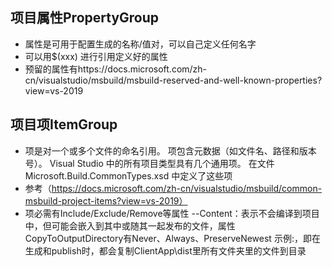 ﻿

## 项目属性PropertyGroup
* 属性是可用于配置生成的名称/值对，可以自己定义任何名字
* 可以用$(xxx) 进行引用定义好的属性
* 预留的属性有https://docs.microsoft.com/zh-cn/visualstudio/msbuild/msbuild-reserved-and-well-known-properties?view=vs-2019
## 项目项ItemGroup
* 项是对一个或多个文件的命名引用。 项包含元数据（如文件名、路径和版本号）。 Visual Studio 中的所有项目类型具有几个通用项。 在文件 Microsoft.Build.CommonTypes.xsd 中定义了这些项
* 参考（https://docs.microsoft.com/zh-cn/visualstudio/msbuild/common-msbuild-project-items?view=vs-2019）
* 项必需有Include/Exclude/Remove等属性
--Content：表示不会编译到项目中，但可能会嵌入到其中或随其一起发布的文件，属性CopyToOutputDirectory有Never、Always、PreserveNewest
  示例:<Content Include="ClientApp\dist\**\*" CopyToPublishDirectory="Always" CopyToOutputDirectory="Always" />，即在生成和publish时，都会复制ClientApp\dist里所有文件夹里的文件到目录


